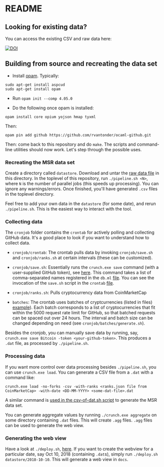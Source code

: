 # README

## Looking for existing data?

You can access the existing CSV and raw data here:

[![DOI](https://zenodo.org/badge/DOI/10.5281/zenodo.2595588.svg)](https://doi.org/10.5281/zenodo.2595588)

## Building from source and recreating the data set

- Install [opam](https://opam.ocaml.org/doc/Install.html). Typically:

```
sudo apt-get install aspcud
sudo apt-get install opam
```

- Run `opam init --comp 4.05.0`

- Do the following once opam is installed:

```
opam install core opium yojson hmap tyxml
```

Then:

```
opam pin add github https://github.com/rvantonder/ocaml-github.git 
```

Then: come back to this repository and do `make`. The scripts and command-line utilities should now work. Let's step through the possible uses. 

### Recreating the MSR data set

Create a directory called `datastore`. Download and untar the [raw data file](https://zenodo.org/record/2595588/files/raw-data-2018-01-21-to-2019-02-04.tar.gz?download=1) in this directory.
In the toplevel of this repository, run `./pipeline.sh <N>`, where `N` is the number of parallel jobs (this speeds up processing). You can ignore any warnings/errors. Once finished, you'll have generated `.csv` files in the toplevel directory.

Feel free to add your own data in the `datastore` (for some date), and rerun `./pipeline.sh`. This is the easiest way to interact with the tool.

### Collecting data

The `cronjob` folder contains the `crontab` for actively polling and collecting GitHub data. It's a good place to look if you want to understand how to collect data.

- `cronjob/crontab`: The crontab pulls data by invoking `cronjob/save.sh` and `cronjob/ranks.sh` at certain intervals (these can be customized).

- `cronjob/save.sh`: Essentially runs the `crunch.exe save` command (with a user-supplied GitHub token), see [here](https://github.com/rvantonder/CryptOSS/blob/master/cronjob/save.sh#L14). This command takes a list of comma-separated names registered in the `db.ml` [file](https://github.com/rvantonder/CryptOSS/blob/master/lib/db.ml). You can see the invocation of the `save.sh` script in the `crontab` [file](https://github.com/rvantonder/CryptOSS/blob/master/cronjob/crontab). 

- `cronjob/ranks.sh`: Pulls cryptocurrency data from CoinMarketCap

- `batches`: The crontab uses batches of cryptcurrencies (listed in files) [example](https://github.com/rvantonder/CryptOSS/blob/master/cronjob/batches/batch-0.txt)). Each batch corresponds to a list of cryptocurrencies that fit within the 5000 request rate limit for GitHub, so that batched requests can be spaced out over 24 hours. The interval and batch size can be changed depending on need (see `cronjob/batches/generate.sh`).

Besides the cronjob, you can manually save data by running, say, `crunch.exe save Bitcoin -token <your-github-token>`. This produces a `.dat` file, as processed by `./pipeline.sh`.

### Processing data

If you want more control over data processing besides `./pipeline.sh`, you can use `crunch.exe load`. You can generate a CSV file from a `.dat` with a command like:

```
crunch.exe load -no-forks -csv -with-ranks <ranks.json file from CoinMarketCap> -with-date <DD-MM-YYYY> <some-dat-file>.dat
```

A similar command is [used in the csv-of-dat.sh script](https://github.com/rvantonder/CryptOSS/blob/master/csv-of-dat.sh#L17) to generate the MSR data set.

You can generate aggregate values by running `./crunch.exe aggregate` on some directory containing `.dat` files. This will create `.agg` files. `.agg` files can be used to generate the web view.

### Generating the web view

Have a look at `./deploy.sh`, [here](https://github.com/rvantonder/CryptOSS/blob/master/deploy.sh#L13-L18). If you want to create the webview for a particular date, say Oct 10, 2018 (containing `.dat`s), simply run `./deploy.sh datastore/2018-10-10`. This will generate a web view in `docs`.
